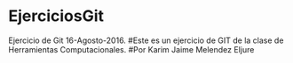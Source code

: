 # EjerciciosGit
Ejercicio de Git 16-Agosto-2016.
#Este es un ejercicio de GIT de la clase de Herramientas Computacionales.
#Por Karim Jaime Melendez Eljure
